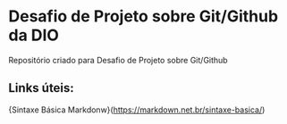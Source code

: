 # Desafio de Projeto sobre Git/Github da DIO
Repositório criado para Desafio de Projeto sobre Git/Github

## Links úteis: 

{Sintaxe Básica Markdonw}(https://markdown.net.br/sintaxe-basica/)
